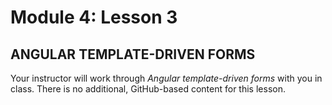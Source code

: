 # Module 4: Lesson 3

## ANGULAR TEMPLATE-DRIVEN FORMS
 
Your instructor will work through _Angular template-driven forms_ with you in class. There is no additional, GitHub-based content for this lesson.

